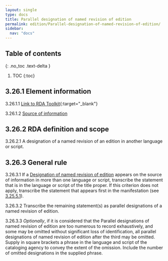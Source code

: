 ```yaml
---
layout: single
type: docs
title: Parallel designation of named revision of edition
permalink: edition/Parallel-designation-of-named-revision-of-edition/
sidebar:
  nav: "docs"
---
```


## Table of contents
{: .no_toc .text-delta }

1. TOC
{:toc}

## 3.26.1 Element information

<a name="3.26.1.1">3.26.1.1</a> [Link to RDA Toolkit](https://beta.rdatoolkit.org/Content/Index?externalId=en-US_ala-3dbd5b02-c467-3f3e-80e3-9bf3221a9dbf){:target="_blank"}

<a name="3.26.1.2">3.26.1.2</a> [Source of information](/DCRMR/edition/)

## 3.26.2 RDA definition and scope

<a name="3.26.2.1">3.26.2.1</a> A designation of a named revision of an edition in another language or script.

## 3.26.3 General rule

<a name="3.26.3.1">3.26.3.1</a> If a [Designation of named revision of edition](/DCRMR/edition/Designation-of-named-revision-of-edition/) appears on the source of information in more than one language or script, transcribe the statement that is in the language or script of the title proper. If this criterion does not apply, transcribe the statement that appears first in the manifestation (see [3.25.5.1](/DCRMR/edition/Designation-of-named-revision-of-edition/#3.25.5.1)).

<a name="3.26.3.2">3.26.3.2</a> Transcribe the remaining statement(s) as parallel designations of a named revision of edition.

<a name="3.26.3.3">3.26.3.3</a> *Optionally*, if it is considered that the Parallel designations of named revision of edition are too numerous to record exhaustively, and some may be omitted without significant loss of identification, all parallel designations of named revision of edition after the third may be omitted. Supply in square brackets a phrase in the language and script of the cataloging agency to convey the extent of the omission. Include the number of omitted designations in the supplied phrase.